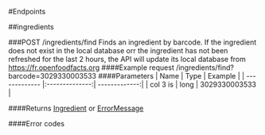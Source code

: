 #Endpoints

##ingredients

###POST /ingredients/find
Finds an ingredient by barcode. If the ingredient does not exist in the local database orr
the ingredient has not been refreshed for the last 2 hours, the API will update its local
database from https://fr.openfoodfacts.org
####Example request
/ingredients/find?barcode=3029330003533
####Parameters
| Name          | Type           | Example       |
| ------------- |:--------------:| -------------:|
| col 3 is      | long           | 3029330003533 |

####Returns
[Ingredient](Ingredient.md) or [ErrorMessage](ErrorMessage.md)

####Error codes
